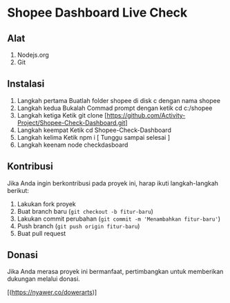 # Shopee Dashboard Live Check

## Alat


1. Nodejs.org
2. Git

## Instalasi

1. Langkah pertama
   Buatlah folder shopee di disk c dengan nama shopee
2. Langkah kedua
   Bukalah Commad prompt dengan ketik cd c:/shopee
3. Langkah ketiga
   Ketik git clone [https://github.com/Activity-Project/Shopee-Check-Dashboard.git]
4. Langkah keempat
   Ketik cd Shopee-Check-Dashboard
5. Langkah kelima
   Ketik npm i [ Tunggu sampai selesai ]
6. Langkah keenam
   node checkdasboard


## Kontribusi

Jika Anda ingin berkontribusi pada proyek ini, harap ikuti langkah-langkah berikut:

1. Lakukan fork proyek
2. Buat branch baru (`git checkout -b fitur-baru`)
3. Lakukan commit perubahan (`git commit -m 'Menambahkan fitur-baru'`)
4. Push branch (`git push origin fitur-baru`)
5. Buat pull request


## Donasi

Jika Anda merasa proyek ini bermanfaat, pertimbangkan untuk memberikan dukungan melalui donasi.

[(https://nyawer.co/dowerarts)]


